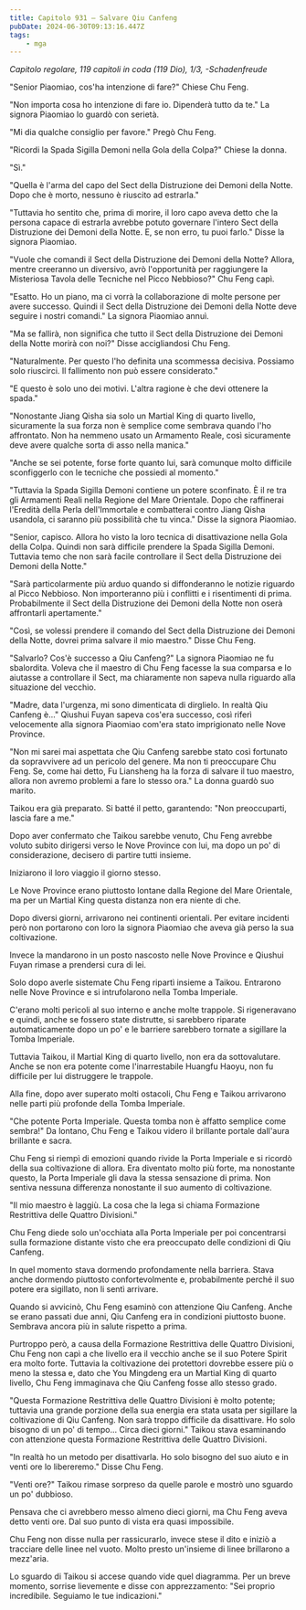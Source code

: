 ```yaml
---
title: Capitolo 931 – Salvare Qiu Canfeng
pubDate: 2024-06-30T09:13:16.447Z
tags:
    - mga
---
```



<em>Capitolo regolare,
119 capitoli in coda (119 Dio), 1/3,
-Schadenfreude</em>


"Senior Piaomiao, cos'ha intenzione di fare?" Chiese Chu Feng.


"Non importa cosa ho intenzione di fare io. Dipenderà tutto da te." La signora Piaomiao lo guardò con serietà.


"Mi dia qualche consiglio per favore." Pregò Chu Feng.


"Ricordi la Spada Sigilla Demoni nella Gola della Colpa?" Chiese la donna.


"Sì."


"Quella è l'arma del capo del Sect della Distruzione dei Demoni della Notte. Dopo che è morto, nessuno è riuscito ad estrarla."


"Tuttavia ho sentito che, prima di morire, il loro capo aveva detto che la persona capace di estrarla avrebbe potuto governare l'intero Sect della Distruzione dei Demoni della Notte. E, se non erro, tu puoi farlo." Disse la signora Piaomiao.


"Vuole che comandi il Sect della Distruzione dei Demoni della Notte? Allora, mentre creeranno un diversivo, avrò l'opportunità per raggiungere la Misteriosa Tavola delle Tecniche nel Picco Nebbioso?" Chu Feng capì.


"Esatto. Ho un piano, ma ci vorrà la collaborazione di molte persone per avere successo. Quindi il Sect della Distruzione dei Demoni della Notte deve seguire i nostri comandi." La signora Piaomiao annuì.


"Ma se fallirà, non significa che tutto il Sect della Distruzione dei Demoni della Notte morirà con noi?" Disse accigliandosi Chu Feng.


"Naturalmente. Per questo l'ho definita una scommessa decisiva. Possiamo solo riuscirci. Il fallimento non può essere considerato."


"E questo è solo uno dei motivi. L'altra ragione è che devi ottenere la spada."


"Nonostante Jiang Qisha sia solo un Martial King di quarto livello, sicuramente la sua forza non è semplice come sembrava quando l'ho affrontato. Non ha nemmeno usato un Armamento Reale, così sicuramente deve avere qualche sorta di asso nella manica."


"Anche se sei potente, forse forte quanto lui, sarà comunque molto difficile sconfiggerlo con le tecniche che possiedi al momento."


"Tuttavia la Spada Sigilla Demoni contiene un potere sconfinato. È il re tra gli Armamenti Reali nella Regione del Mare Orientale. Dopo che raffinerai l'Eredità della Perla dell'Immortale e combatterai contro Jiang Qisha usandola, ci saranno più possibilità che tu vinca." Disse la signora Piaomiao.


"Senior, capisco. Allora ho visto la loro tecnica di disattivazione nella Gola della Colpa. Quindi non sarà difficile prendere la Spada Sigilla Demoni. Tuttavia temo che non sarà facile controllare il Sect della Distruzione dei Demoni della Notte."


"Sarà particolarmente più arduo quando si diffonderanno le notizie riguardo al Picco Nebbioso. Non importeranno più i conflitti e i risentimenti di prima. Probabilmente il Sect della Distruzione dei Demoni della Notte non oserà affrontarli apertamente."


"Così, se volessi prendere il comando del Sect della Distruzione dei Demoni della Notte, dovrei prima salvare il mio maestro." Disse Chu Feng.


"Salvarlo? Cos'è successo a Qiu Canfeng?" La signora Piaomiao ne fu sbalordita. Voleva che il maestro di Chu Feng facesse la sua comparsa e lo aiutasse a controllare il Sect, ma chiaramente non sapeva nulla riguardo alla situazione del vecchio.


"Madre, data l'urgenza, mi sono dimenticata di dirglielo. In realtà Qiu Canfeng è..." Qiushui Fuyan sapeva cos'era successo, così riferì velocemente alla signora Piaomiao com'era stato imprigionato nelle Nove Province.


"Non mi sarei mai aspettata che Qiu Canfeng sarebbe stato così fortunato da sopravvivere ad un pericolo del genere. Ma non ti preoccupare Chu Feng. Se, come hai detto, Fu Liansheng ha la forza di salvare il tuo maestro, allora non avremo problemi a fare lo stesso ora." La donna guardò suo marito.


Taikou era già preparato. Si batté il petto, garantendo: "Non preoccuparti, lascia fare a me."


Dopo aver confermato che Taikou sarebbe venuto, Chu Feng avrebbe voluto subito dirigersi verso le Nove Province con lui, ma dopo un po' di considerazione, decisero di partire tutti insieme.


Iniziarono il loro viaggio il giorno stesso.


Le Nove Province erano piuttosto lontane dalla Regione del Mare Orientale, ma per un Martial King questa distanza non era niente di che.


Dopo diversi giorni, arrivarono nei continenti orientali. Per evitare incidenti però non portarono con loro la signora Piaomiao che aveva già perso la sua coltivazione.


Invece la mandarono in un posto nascosto nelle Nove Province e Qiushui Fuyan rimase a prendersi cura di lei.


Solo dopo averle sistemate Chu Feng ripartì insieme a Taikou. Entrarono nelle Nove Province e si intrufolarono nella Tomba Imperiale.


C'erano molti pericoli al suo interno e anche molte trappole. Si rigeneravano e quindi, anche se fossero state distrutte, si sarebbero riparate automaticamente dopo un po' e le barriere sarebbero tornate a sigillare la Tomba Imperiale.


Tuttavia Taikou, il Martial King di quarto livello, non era da sottovalutare. Anche se non era potente come l'inarrestabile Huangfu Haoyu, non fu difficile per lui distruggere le trappole.


Alla fine, dopo aver superato molti ostacoli, Chu Feng e Taikou arrivarono nelle parti più profonde della Tomba Imperiale.


"Che potente Porta Imperiale. Questa tomba non è affatto semplice come sembra!" Da lontano, Chu Feng e Taikou videro il brillante portale dall'aura brillante e sacra.


Chu Feng si riempì di emozioni quando rivide la Porta Imperiale e si ricordò della sua coltivazione di allora. Era diventato molto più forte, ma nonostante questo, la Porta Imperiale gli dava la stessa sensazione di prima. Non sentiva nessuna differenza nonostante il suo aumento di coltivazione.


"Il mio maestro è laggiù. La cosa che la lega si chiama Formazione Restrittiva delle Quattro Divisioni."


Chu Feng diede solo un'occhiata alla Porta Imperiale per poi concentrarsi sulla formazione distante visto che era preoccupato delle condizioni di Qiu Canfeng.


In quel momento stava dormendo profondamente nella barriera. Stava anche dormendo piuttosto confortevolmente e, probabilmente perché il suo potere era sigillato, non li sentì arrivare.


Quando si avvicinò, Chu Feng esaminò con attenzione Qiu Canfeng. Anche se erano passati due anni, Qiu Canfeng era in condizioni piuttosto buone. Sembrava ancora più in salute rispetto a prima.


Purtroppo però, a causa della Formazione Restrittiva delle Quattro Divisioni, Chu Feng non capì a che livello era il vecchio anche se il suo Potere Spirit era molto forte. Tuttavia la coltivazione dei protettori dovrebbe essere più o meno la stessa e, dato che You Mingdeng era un Martial King di quarto livello, Chu Feng immaginava che Qiu Canfeng fosse allo stesso grado.


"Questa Formazione Restrittiva delle Quattro Divisioni è molto potente; tuttavia una grande porzione della sua energia era stata usata per sigillare la coltivazione di Qiu Canfeng. Non sarà troppo difficile da disattivare. Ho solo bisogno di un po' di tempo... Circa dieci giorni." Taikou stava esaminando con attenzione questa Formazione Restrittiva delle Quattro Divisioni.


"In realtà ho un metodo per disattivarla. Ho solo bisogno del suo aiuto e in venti ore lo libereremo." Disse Chu Feng.


"Venti ore?" Taikou rimase sorpreso da quelle parole e mostrò uno sguardo un po' dubbioso.


Pensava che ci avrebbero messo almeno dieci giorni, ma Chu Feng aveva detto venti ore. Dal suo punto di vista era quasi impossibile.


Chu Feng non disse nulla per rassicurarlo, invece stese il dito e iniziò a tracciare delle linee nel vuoto. Molto presto un'insieme di linee brillarono a mezz'aria.


Lo sguardo di Taikou si accese quando vide quel diagramma. Per un breve momento, sorrise lievemente e disse con apprezzamento: "Sei proprio incredibile. Seguiamo le tue indicazioni."
                                


                                



